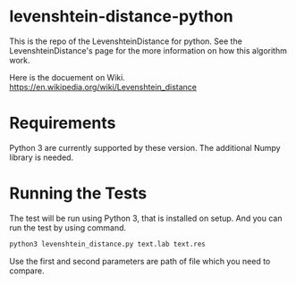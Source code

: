 # levenshtein-distance-python

This is the repo of the LevenshteinDistance for python. See the LevenshteinDistance's page for the more information on how this algorithm work.

Here is the docuement on Wiki.
https://en.wikipedia.org/wiki/Levenshtein_distance

# Requirements

Python 3 are currently supported by these version. The additional Numpy library is needed.

# Running the Tests

The test will be run using Python 3, that is installed on setup. And you can run the test by using command.

```python
python3 levenshtein_distance.py text.lab text.res
```

Use the first and second parameters are path of file which you need to compare.
